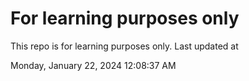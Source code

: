 # For learning purposes only
This repo is for learning purposes only.
Last updated at

Monday, January 22, 2024 12:08:37 AM

